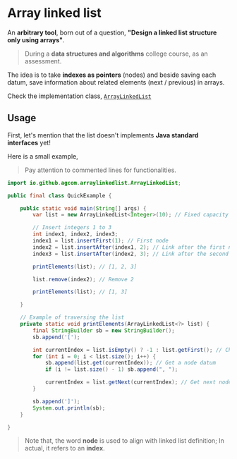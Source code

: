# Array linked list

An **arbitrary tool**, born out of a question, **"Design a linked list structure only using arrays"**.

> During a **data structures and algorithms** college course, as an assessment.

The idea is to take **indexes as pointers** (nodes) and beside saving each datum, save information about related elements (next / previous) in arrays.

Check the implementation class, [`ArrayLinkedList`](src/main/java/io/github/agcom/arraylinkedlist/ArrayLinkedList.java)


## Usage

First, let's mention that the list doesn't implements **Java standard interfaces** yet!

Here is a small example,

> Pay attention to commented lines for functionalities.

```java
import io.github.agcom.arraylinkedlist.ArrayLinkedList;

public final class QuickExample {

    public static void main(String[] args) {
        var list = new ArrayLinkedList<Integer>(10); // Fixed capacity

        // Insert integers 1 to 3
        int index1, index2, index3;
        index1 = list.insertFirst(1); // First node
        index2 = list.insertAfter(index1, 2); // Link after the first node (1)
        index3 = list.insertAfter(index2, 3); // Link after the second node (2)

        printElements(list); // [1, 2, 3]

        list.remove(index2); // Remove 2

        printElements(list); // [1, 3]

    }

    // Example of traversing the list
    private static void printElements(ArrayLinkedList<?> list) {
        final StringBuilder sb = new StringBuilder();
        sb.append('[');

        int currentIndex = list.isEmpty() ? -1 : list.getFirst(); // Check for emptiness, get first node
        for (int i = 0; i < list.size(); i++) {
            sb.append(list.get(currentIndex)); // Get a node datum
            if (i != list.size() - 1) sb.append(", ");

            currentIndex = list.getNext(currentIndex); // Get next node
        }

        sb.append(']');
        System.out.println(sb);
    }

}
```

> Note that, the word **node** is used to align with linked list definition; In actual, it refers to an **index**.
